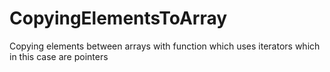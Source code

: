 # CopyingElementsToArray
Copying elements between arrays with function which uses iterators which in this case are pointers
